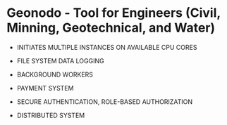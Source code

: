 # Geonodo - Tool for Engineers (Civil, Minning, Geotechnical, and Water) 

- INITIATES MULTIPLE INSTANCES ON AVAILABLE CPU CORES 

- FILE SYSTEM DATA LOGGING

- BACKGROUND WORKERS

- PAYMENT SYSTEM

- SECURE AUTHENTICATION, ROLE-BASED AUTHORIZATION

- DISTRIBUTED SYSTEM
